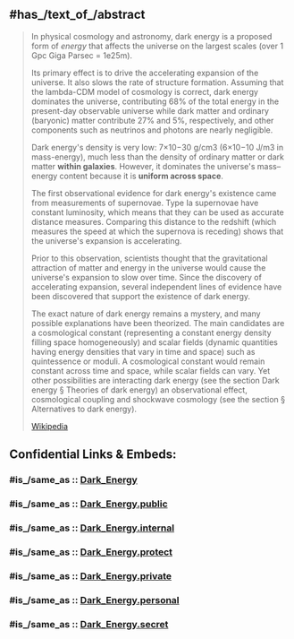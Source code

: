 
## #has_/text_of_/abstract 

> In physical cosmology and astronomy, dark energy is a proposed form of _energy_ 
> that affects the universe on the largest scales (over 1 Gpc Giga Parsec = 1e25m). 
> 
> Its primary effect is to drive the accelerating expansion of the universe. 
> It also slows the rate of structure formation. 
> Assuming that the lambda-CDM model of cosmology is correct, dark energy dominates the universe, 
> contributing 68% of the total energy in the present-day observable 
> universe while dark matter and ordinary (baryonic) matter contribute 27% and 5%, respectively, 
> and other components such as neutrinos and photons are nearly negligible. 
> 
> Dark energy's density is very low: 7×10−30 g/cm3 (6×10−10 J/m3 in mass-energy), 
> much less than the density of ordinary matter or dark matter __within galaxies__. 
> However, it dominates the universe's mass–energy content because it is __uniform across space__.
>
> The first observational evidence for dark energy's existence came from measurements of supernovae. 
> Type Ia supernovae have constant luminosity, 
> which means that they can be used as accurate distance measures. 
> Comparing this distance to the redshift (which measures the speed at which the supernova is receding) 
> shows that the universe's expansion is accelerating. 
> 
> Prior to this observation, scientists thought that the gravitational attraction of matter and energy in the universe would cause the universe's expansion to slow over time. Since the discovery of accelerating expansion, several independent lines of evidence have been discovered that support the existence of dark energy.
>
> The exact nature of dark energy remains a mystery, and many possible explanations have been theorized. The main candidates are a cosmological constant (representing a constant energy density filling space homogeneously) and scalar fields (dynamic quantities having energy densities that vary in time and space) such as quintessence or moduli. A cosmological constant would remain constant across time and space, while scalar fields can vary. Yet other possibilities are interacting dark energy (see the section Dark energy § Theories of dark energy) an observational effect, cosmological coupling and shockwave cosmology (see the section § Alternatives to dark energy).
>
> [Wikipedia](https://en.wikipedia.org/wiki/Dark%20energy) 


## Confidential Links & Embeds: 

### #is_/same_as :: [Dark_Energy](/_Standards/Astronomy/Dark_Energy.md) 

### #is_/same_as :: [Dark_Energy.public](/_public/Astronomy/Dark_Energy.public.md) 

### #is_/same_as :: [Dark_Energy.internal](/_internal/Astronomy/Dark_Energy.internal.md) 

### #is_/same_as :: [Dark_Energy.protect](/_protect/Astronomy/Dark_Energy.protect.md) 

### #is_/same_as :: [Dark_Energy.private](/_private/Astronomy/Dark_Energy.private.md) 

### #is_/same_as :: [Dark_Energy.personal](/_personal/Astronomy/Dark_Energy.personal.md) 

### #is_/same_as :: [Dark_Energy.secret](/_secret/Astronomy/Dark_Energy.secret.md)

